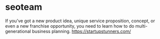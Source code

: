 # seoteam
If you’ve got a new product idea, unique service proposition, concept, or even a new franchise opportunity, you need to learn how to do multi-generational business planning. https://startupstunners.com/
